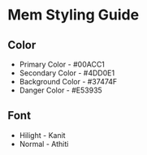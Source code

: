 # Mem Styling Guide

## Color

* Primary Color - #00ACC1
* Secondary Color - #4DD0E1
* Background Color - #37474F
* Danger Color - #E53935

## Font

* Hilight - Kanit
* Normal - Athiti
